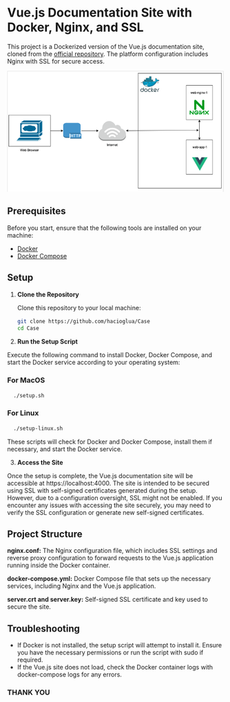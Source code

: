 # Vue.js Documentation Site with Docker, Nginx, and SSL

This project is a Dockerized version of the Vue.js documentation site, cloned from the [official repository](https://github.com/vuejs/v2.vuejs.org). The platform configuration includes Nginx with SSL for secure access.

![](/case-diagram.png)

## Prerequisites

Before you start, ensure that the following tools are installed on your machine:

- [Docker](https://www.docker.com/)
- [Docker Compose](https://docs.docker.com/compose/)

## Setup

1. **Clone the Repository**

   Clone this repository to your local machine:

   ```bash
   git clone https://github.com/hacioglua/Case
   cd Case
   ```
 2. **Run the Setup Script**

Execute the following command to install Docker, Docker Compose, and start the Docker service according to your operating system:

### For MacOS
 ```bash
   ./setup.sh
   ```

### For Linux

 ```bash
   ./setup-linux.sh
   ```
These scripts will check for Docker and Docker Compose, install them if necessary, and start the Docker service.

3. **Access the Site**

Once the setup is complete, the Vue.js documentation site will be accessible at https://localhost:4000. The site is intended to be secured using SSL with self-signed certificates generated during the setup. However, due to a configuration oversight, SSL might not be enabled. If you encounter any issues with accessing the site securely, you may need to verify the SSL configuration or generate new self-signed certificates.

## Project Structure

**nginx.conf:** The Nginx configuration file, which includes SSL settings and reverse proxy configuration to forward requests to the Vue.js application running inside the Docker container.

**docker-compose.yml:** Docker Compose file that sets up the necessary services, including Nginx and the Vue.js application.

**server.crt and server.key:** Self-signed SSL certificate and key used to secure the site.

## Troubleshooting
* If Docker is not installed, the setup script will attempt to install it. Ensure you have the necessary permissions or run the script with sudo if required.
* If the Vue.js site does not load, check the Docker container logs with docker-compose logs for any errors.

### THANK YOU
